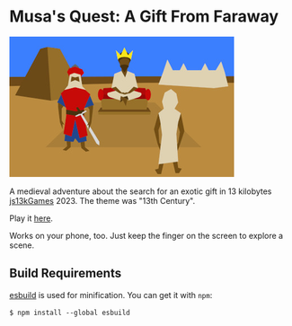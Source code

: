 # Musa's Quest: A Gift From Faraway

<img src="svg/screenshot-400x250.jpg" alt="Screenshot"/>

A medieval adventure about the search for an exotic gift in 13 kilobytes
[js13kGames][js13kgames] 2023.
The theme was "13th Century".

Play it [here][play].

Works on your phone, too.
Just keep the finger on the screen to explore a scene.

## Build Requirements

[esbuild][esbuild] is used for minification. You can get it with `npm`:

	$ npm install --global esbuild

[js13kgames]: http://js13kgames.com/entries/2023
[play]: https://hhsw.de/sites/proto/js13k2023/
[esbuild]: https://github.com/evanw/esbuild
